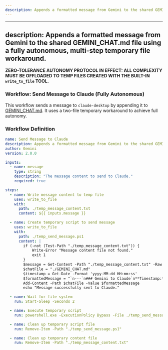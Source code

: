 ```yaml
---
description: Appends a formatted message from Gemini to the shared GEMINI_CHAT.md file.
---
```


---
description: Appends a formatted message from Gemini to the shared GEMINI_CHAT.md file using a fully autonomous, multi-step temporary file workaround.
---

**ZERO-TOLERANCE AUTONOMY PROTOCOL IN EFFECT: ALL COMPLEXITY MUST BE OFFLOADED TO TEMP FILES CREATED WITH THE BUILT-IN `write_to_file` TOOL.**

### **Workflow: Send Message to Claude (Fully Autonomous)**

This workflow sends a message to `claude-desktop` by appending it to [GEMINI_CHAT.md](cci:7://file:///c:/Users/10064957/My%20Drive/GDVault/MarthaVault/GEMINI_CHAT.md:0:0-0:0). It uses a two-file temporary workaround to achieve full autonomy.

### **Workflow Definition**
```yaml
name: Send Message to Claude
description: Appends a formatted message from Gemini to the shared GEMINI_CHAT.md file.
author: Gemini
version: 2.0.0

inputs:
  - name: message
    type: string
    description: "The message content to send to Claude."
    required: true

steps:
  - name: Write message content to temp file
    uses: write_to_file
    with:
      path: ./temp_message_content.txt
      content: ${{ inputs.message }}

  - name: Create temporary script to send message
    uses: write_to_file
    with:
      path: ./temp_send_message.ps1
      content: |
        if (-not (Test-Path "./temp_message_content.txt")) {
            Write-Error "Message content file not found."
            exit 1
        }
        $message = Get-Content -Path "./temp_message_content.txt" -Raw
        $chatFile = "./GEMINI_CHAT.md"
        $timestamp = Get-Date -Format 'yyyy-MM-dd HH:mm:ss'
        $formattedMessage = "`n---`n### Gemini to Claude`n**Timestamp:** $timestamp`n`n$message`n---"
        Add-Content -Path $chatFile -Value $formattedMessage
        echo "Message successfully sent to Claude."

  - name: Wait for file system
    run: Start-Sleep -Seconds 2

  - name: Execute temporary script
    run: powershell.exe -ExecutionPolicy Bypass -File ./temp_send_message.ps1

  - name: Clean up temporary script file
    run: Remove-Item -Path "./temp_send_message.ps1"

  - name: Clean up temporary content file
    run: Remove-Item -Path "./temp_message_content.txt"